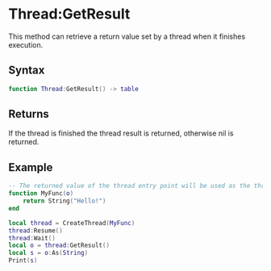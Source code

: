 # Thread:GetResult #
This method can retrieve a return value set by a thread when it finishes execution.

## Syntax ##
```lua
function Thread:GetResult() -> table
```

## Returns ##
If the thread is finished the thread result is returned, otherwise nil is returned.

## Example ##
```lua
-- The returned value of the thread entry point will be used as the thread result
function MyFunc(o)
    return String("Hello!")
end

local thread = CreateThread(MyFunc)
thread:Resume()
thread:Wait()
local o = thread:GetResult()
local s = o:As(String)
Print(s)